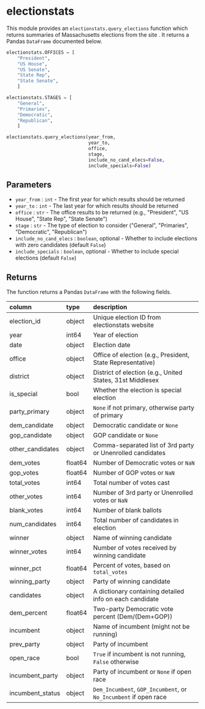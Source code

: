 # electionstats

This module provides an `electionstats.query_elections` function which
returns summaries of Massachusetts elections from the site
[](https://electionstats.state.ma.us). It returns a Pandas `DataFrame`
documented below.

```python
electionstats.OFFICES = [
    "President",
    "US House",
    "US Senate",
    "State Rep",
    "State Senate",
    ]

electionstats.STAGES = [
    "General",
    "Primaries",
    "Democratic",
    "Republican",
    ]

electionstats.query_elections(year_from,
                              year_to,
                              office,
                              stage,
                              include_no_cand_elecs=False,
                              include_specials=False)
```

## Parameters

- `year_from` : `int` - The first year for which results should be returned
- `year_to` : `int` - The last year for which results should be returned
- `office` : `str` - The office results to be returned (e.g., "President", "US House", "State Rep", "State Senate")
- `stage` : `str` - The type of election to consider ("General", "Primaries", "Democratic", "Republican")
- `include_no_cand_elecs` : `boolean`, optional - Whether to include elections with zero candidates (default `False`)
- `include_specials` : `boolean`, optional -  Whether to include special elections (default `False`)

## Returns

The function returns a Pandas `DataFrame` with the following fields.

| column           | type    | description      |
|:-----------------|:--------|:-----------------|
| election_id      | object  | Unique election ID from electionstats website      |
| year             | int64   | Year of election             |
| date             | object  | Election date             |
| office           | object  | Office of election (e.g., President, State Representative)           |
| district         | object  | District of election (e.g., United States, 31st Middlesex         |
| is_special       | bool    | Whether the election is special election       |
| party_primary    | object  | `None` if not primary, otherwise party of primary    |
| dem_candidate    | object  | Democratic candidate or `None`    |
| gop_candidate    | object  | GOP candidate or `None`    |
| other_candidates | object  | Comma-separated list of 3rd party or Unenrolled candidates |
| dem_votes        | float64 | Number of Democratic votes or `NaN`        |
| gop_votes        | float64 | Number of GOP votes or `NaN`        |
| total_votes      | int64   | Total number of votes cast      |
| other_votes      | int64   | Number of 3rd party or Unenrolled votes or `NaN`      |
| blank_votes      | int64   | Number of blank ballots      |
| num_candidates   | int64   | Total number of candidates in election   |
| winner           | object  | Name of winning candidate           |
| winner_votes     | int64   | Number of votes received by winning candidate     |
| winner_pct       | float64 | Percent of votes, based on `total_votes`       |
| winning_party    | object  | Party of winning candidate    |
| candidates       | object  | A dictionary containing detailed info on each candidate       |
| dem_percent      | float64 | Two-party Democratic vote percent (Dem/(Dem+GOP))      |
| incumbent        | object  | Name of incumbent (might not be running)        |
| prev_party       | object  | Party of incumbent       |
| open_race        | bool    | `True` if incumbent is not running, `False` otherwise        |
| incumbent_party  | object  | Party of incumbent or `None` if open race  |
| incumbent_status | object  | `Dem_Incumbent`, `GOP_Incumbent`, or `No_Incumbent` if open race |





